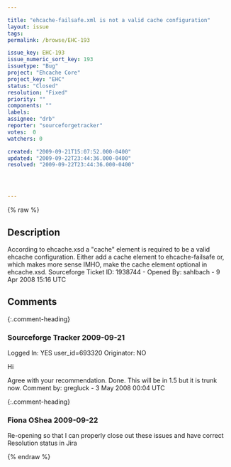 ```yaml
---

title: "ehcache-failsafe.xml is not a valid cache configuration"
layout: issue
tags: 
permalink: /browse/EHC-193

issue_key: EHC-193
issue_numeric_sort_key: 193
issuetype: "Bug"
project: "Ehcache Core"
project_key: "EHC"
status: "Closed"
resolution: "Fixed"
priority: ""
components: ""
labels: 
assignee: "drb"
reporter: "sourceforgetracker"
votes:  0
watchers: 0

created: "2009-09-21T15:07:52.000-0400"
updated: "2009-09-22T23:44:36.000-0400"
resolved: "2009-09-22T23:44:36.000-0400"




---
```


{% raw %}

## Description

<div markdown="1" class="description">

According to ehcache.xsd a "cache" element is required to be a valid ehcache configuration. 
Either add a cache element to ehcache-failsafe or, which makes more sense IMHO, make the cache element optional in ehcache.xsd.
Sourceforge Ticket ID: 1938744 - Opened By: sahlbach - 9 Apr 2008 15:16 UTC

</div>

## Comments


{:.comment-heading}
### **Sourceforge Tracker** <span class="date">2009-09-21</span>

<div markdown="1" class="comment">

Logged In: YES 
user\_id=693320
Originator: NO

Hi

Agree with your recommendation. Done. This will be in 1.5 but it is trunk now.
Comment by: gregluck - 3 May 2008 00:04 UTC

</div>


{:.comment-heading}
### **Fiona OShea** <span class="date">2009-09-22</span>

<div markdown="1" class="comment">

Re-opening so that I can properly close out these issues and have correct Resolution status in Jira

</div>



{% endraw %}
